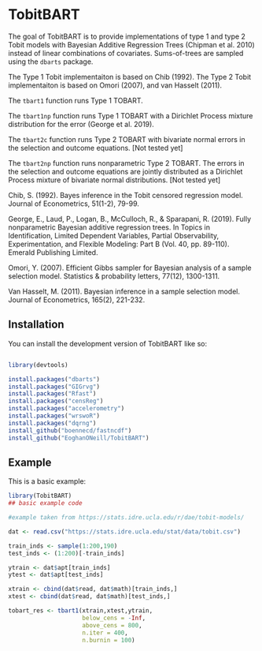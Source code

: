 
# TobitBART

<!-- badges: start -->
<!-- badges: end -->

The goal of TobitBART is to provide implementations of type 1 and type 2 Tobit models with Bayesian Additive Regression Trees (Chipman et al. 2010) instead of linear combinations of covariates. Sums-of-trees are sampled using the ``dbarts`` package.

The Type 1 Tobit implementaiton is based on Chib (1992). The Type 2 Tobit implementaiton is based on Omori (2007), and van Hasselt (2011).


The `tbart1` function runs Type 1 TOBART.

The `tbart1np` function runs Type 1 TOBART with a Dirichlet Process mixture distribution for the error (George et al. 2019).

The `tbart2c` function runs Type 2 TOBART with bivariate normal errors in the selection and outcome equations. [Not tested yet]

The `tbart2np` function runs nonparametric Type 2 TOBART. The errors in the selection and outcome equations are jointly distributed as a Dirichlet Process mixture of bivariate normal distributions. [Not tested yet]




Chib, S. (1992). Bayes inference in the Tobit censored regression model. Journal of Econometrics, 51(1-2), 79-99.

George, E., Laud, P., Logan, B., McCulloch, R., & Sparapani, R. (2019). Fully nonparametric Bayesian additive regression trees. In Topics in Identification, Limited Dependent Variables, Partial Observability, Experimentation, and Flexible Modeling: Part B (Vol. 40, pp. 89-110). Emerald Publishing Limited.

Omori, Y. (2007). Efficient Gibbs sampler for Bayesian analysis of a sample selection model. Statistics & probability letters, 77(12), 1300-1311.

Van Hasselt, M. (2011). Bayesian inference in a sample selection model. Journal of Econometrics, 165(2), 221-232.




## Installation

You can install the development version of TobitBART like so:

``` r

library(devtools)

install.packages("dbarts")
install.packages("GIGrvg")
install.packages("Rfast")
install.packages("censReg")
install.packages("accelerometry")
install.packages("wrswoR")
install.packages("dqrng")
install_github("boennecd/fastncdf")
install_github("EoghanONeill/TobitBART")
```

## Example

This is a basic example:

``` r
library(TobitBART)
## basic example code

#example taken from https://stats.idre.ucla.edu/r/dae/tobit-models/

dat <- read.csv("https://stats.idre.ucla.edu/stat/data/tobit.csv")

train_inds <- sample(1:200,190)
test_inds <- (1:200)[-train_inds]

ytrain <- dat$apt[train_inds]
ytest <- dat$apt[test_inds]

xtrain <- cbind(dat$read, dat$math)[train_inds,]
xtest <- cbind(dat$read, dat$math)[test_inds,]

tobart_res <- tbart1(xtrain,xtest,ytrain,
                     below_cens = -Inf,
                     above_cens = 800,
                     n.iter = 400,
                     n.burnin = 100)


```

